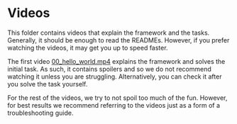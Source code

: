 # Videos

This folder contains videos that explain the framework and the tasks. Generally,
it should be enough to read the READMEs. However, if you prefer watching the
videos, it may get you up to speed faster.

The first video [00_hello_world.mp4](./00_hello_world.mp4) explains the
framework and solves the initial task. As such, it contains spoilers and so we
do not recommend watching it unless you are struggling. Alternatively, you can
check it after you solve the task yourself.

For the rest of the videos, we try to not spoil too much of the fun. However,
for best results we recommend referring to the videos just as a form of a
troubleshooting guide.

